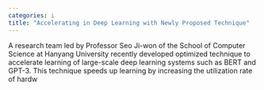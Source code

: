 ```yaml
---
categories: i
title: "Accelerating in Deep Learning with Newly Proposed Technique"
---
```

A research team led by Professor Seo Ji-won of the School of Computer Science at Hanyang University recently developed optimized technique to accelerate learning of large-scale deep learning systems such as BERT and GPT-3. This technique speeds up learning by increasing the utilization rate of hardw